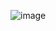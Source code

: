 ![image](https://github.com/ilrexho2011/Project-EULER-Possible-Solutions-Problems-101_to_200/assets/61479363/1f31bba8-70fd-4ab5-8a78-5a272056f57a)

